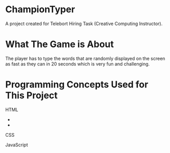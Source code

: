 # ChampionTyper
A project created for Telebort Hiring Task (Creative Computing Instructor).

# What The Game is About
The player has to type the words that are randomly displayed on the screen as fast as they can in 20 seconds which is very fun and challenging.

# Programming Concepts Used for This Project
HTML <br/>
<ul>
  <li></li>
  <li></li>
</ul>  

CSS <br/>


JavaScript <br/>
